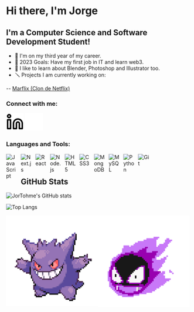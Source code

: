 # Hi there, I'm Jorge 

## I'm a Computer Science and Software Development Student!

- 🌱 I'm on my third year of my career.
- 🥅 2023 Goals: Have my first job in IT and learn web3.
- 🦜 I like to learn about Blender, Photoshop and Illustrator too.
- 🪛 Projects I am currently working on:

-- [Marflix (Clon de Netflix)](https://github.com/JorTohme/Netflix-Clone-NetxJs)

### Connect with me:
[![LinkedIn](./img/linkedin-light.svg)](https://www.linkedin.com/in/jorgetohme/#gh-light-mode-only)
[![LinkedIn](./img/linkedin-dark.svg)](https://www.linkedin.com/in/jorgetohme/#gh-dark-mode-only)

### Languages and Tools:

<img align="left" alt="JavaScript" width="30px" src="https://cdn.jsdelivr.net/gh/devicons/devicon/icons/javascript/javascript-original.svg" style="padding-right:10px" />
<img align="left" alt="Next.js" width="30px" src="https://cdn.jsdelivr.net/gh/devicons/devicon/icons/nextjs/nextjs-original.svg"  style="padding-right:10px;" />
<img align="left" alt="React" width="30px" src="https://cdn.jsdelivr.net/gh/devicons/devicon/icons/react/react-original.svg" style="padding-right:10px;" />
<img align="left" alt="Node.js" width="30px" src="https://cdn.jsdelivr.net/gh/devicons/devicon/icons/nodejs/nodejs-original.svg" style="padding-right:10px;" />
<img align="left" alt="HTML5" width="30px" src="https://cdn.jsdelivr.net/gh/devicons/devicon/icons/html5/html5-original.svg" style="padding-right:10px;" />
<img align="left" alt="CSS3" width="30px" src="https://cdn.jsdelivr.net/gh/devicons/devicon/icons/css3/css3-original.svg" style="padding-right:10px;" />
<img align="left" alt="MongoDB" width="30px" src="https://cdn.jsdelivr.net/gh/devicons/devicon/icons/mongodb/mongodb-original.svg" style="padding-right:10px;" />
<img align="left" alt="MySQL" width="30px" src="https://cdn.jsdelivr.net/gh/devicons/devicon/icons/mysql/mysql-original.svg" style="padding-right:10px;" />
<img align="left" alt="Python" width="30px" src="https://cdn.jsdelivr.net/gh/devicons/devicon/icons/python/python-original.svg" style="padding-right:10px;" />
<img align="left" alt="Git" width="30px" src="https://cdn.jsdelivr.net/gh/devicons/devicon/icons/git/git-original.svg" style="padding-right:10px;" />

<br />
<br />


## GitHub Stats

![JorTohme's GitHub stats](https://github-readme-stats.vercel.app/api?username=JorTohme&show_icons=true&theme=transparent&hide=issues&hide_border=true)

![Top Langs](https://github-readme-stats.vercel.app/api/top-langs/?username=JorTohme&layout=compact&hide_border=true&theme=transparent)



<img align="left" alt="Gengar gif" width="250px" src="./img/Gengar.gif" style="paddin-right: 270px;"/>
<img align="left" alt="Gastly gif" width="250px" src="./img/Gastly.gif" />
